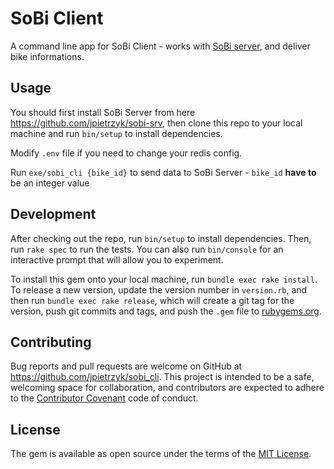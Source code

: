 # SoBi Client

A command line app for SoBi Client - works with
[SoBi server](https://github.com/jpietrzyk/sobi-srv), and
deliver bike informations.

## Usage

You should first install SoBi Server from here
https://github.com/jpietrzyk/sobi-srv, then clone this repo to your local machine and run `bin/setup` to install dependencies.  

Modify `.env` file if you need to change your redis config.

Run `exe/sobi_cli {bike_id}` to send data to SoBi Server - `bike_id` **have to** be an integer value

## Development

After checking out the repo, run `bin/setup` to install dependencies. Then, run `rake spec` to run the tests. You can also run `bin/console` for an interactive prompt that will allow you to experiment.

To install this gem onto your local machine, run `bundle exec rake install`. To release a new version, update the version number in `version.rb`, and then run `bundle exec rake release`, which will create a git tag for the version, push git commits and tags, and push the `.gem` file to [rubygems.org](https://rubygems.org).

## Contributing

Bug reports and pull requests are welcome on GitHub at https://github.com/jpietrzyk/sobi_cli. This project is intended to be a safe, welcoming space for collaboration, and contributors are expected to adhere to the [Contributor Covenant](http://contributor-covenant.org) code of conduct.


## License

The gem is available as open source under the terms of the [MIT License](http://opensource.org/licenses/MIT).
